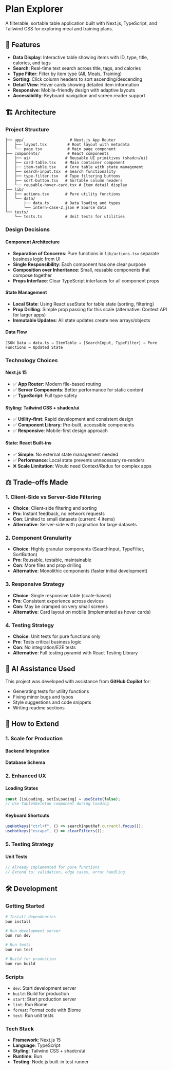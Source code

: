# Plan Explorer

A filterable, sortable table application built with Next.js, TypeScript, and Tailwind CSS for exploring meal and training plans.

## 🚀 Features

- **Data Display**: Interactive table showing items with ID, type, title, calories, and tags
- **Search**: Real-time text search across title, tags, and calories
- **Type Filter**: Filter by item type (All, Meals, Training)
- **Sorting**: Click column headers to sort ascending/descending
- **Detail View**: Hover cards showing detailed item information
- **Responsive**: Mobile-friendly design with adaptive layouts
- **Accessibility**: Keyboard navigation and screen reader support

## 🏗️ Architecture

### Project Structure

```
├── app/                    # Next.js App Router
│   ├── layout.tsx         # Root layout with metadata
│   └── page.tsx           # Main page component
├── components/            # React components
│   ├── ui/               # Reusable UI primitives (shadcn/ui)
│   ├── card-table.tsx    # Main container component
│   ├── item-table.tsx    # Core table with state management
│   ├── search-input.tsx  # Search functionality
│   ├── type-filter.tsx   # Type filtering buttons
│   ├── sort-button.tsx   # Sortable column headers
│   └── reusable-hover-card.tsx # Item detail display
├── lib/
│   ├── actions.tsx       # Pure utility functions
│   └── data/
│       ├── data.ts       # Data loading and types
│       └── intern-case-2.json # Source data
└── tests/
    └── tests.ts          # Unit tests for utilities
```

### Design Decisions

#### **Component Architecture**

- **Separation of Concerns**: Pure functions in `lib/actions.tsx` separate business logic from UI
- **Single Responsibility**: Each component has one clear purpose
- **Composition over Inheritance**: Small, reusable components that compose together
- **Props Interface**: Clear TypeScript interfaces for all component props

#### **State Management**

- **Local State**: Using React useState for table state (sorting, filtering)
- **Prop Drilling**: Simple prop passing for this scale (alternative: Context API for larger apps)
- **Immutable Updates**: All state updates create new arrays/objects

#### **Data Flow**

```
JSON Data → data.ts → ItemTable → [SearchInput, TypeFilter] → Pure Functions → Updated State
```

### Technology Choices

#### **Next.js 15**

- ✅ **App Router**: Modern file-based routing
- ✅ **Server Components**: Better performance for static content
- ✅ **TypeScript**: Full type safety

#### **Styling: Tailwind CSS + shadcn/ui**

- ✅ **Utility-first**: Rapid development and consistent design
- ✅ **Component Library**: Pre-built, accessible components
- ✅ **Responsive**: Mobile-first design approach

#### **State: React Built-ins**

- ✅ **Simple**: No external state management needed
- ✅ **Performance**: Local state prevents unnecessary re-renders
- ❌ **Scale Limitation**: Would need Context/Redux for complex apps

## ⚖️ Trade-offs Made

### 1. **Client-Side vs Server-Side Filtering**

- **Choice**: Client-side filtering and sorting
- **Pro**: Instant feedback, no network requests
- **Con**: Limited to small datasets (current: 4 items)
- **Alternative**: Server-side with pagination for large datasets

### 2. **Component Granularity**

- **Choice**: Highly granular components (SearchInput, TypeFilter, SortButton)
- **Pro**: Reusable, testable, maintainable
- **Con**: More files and prop drilling
- **Alternative**: Monolithic components (faster initial development)

### 3. **Responsive Strategy**

- **Choice**: Single responsive table (scale-based)
- **Pro**: Consistent experience across devices
- **Con**: May be cramped on very small screens
- **Alternative**: Card layout on mobile (implemented as hover cards)

### 4. **Testing Strategy**

- **Choice**: Unit tests for pure functions only
- **Pro**: Tests critical business logic
- **Con**: No integration/E2E tests
- **Alternative**: Full testing pyramid with React Testing Library

## 🤖 AI Assistance Used

This project was developed with assistance from **GitHub Copilot** for:

- Generating tests for utility functions
- Fixing minor bugs and typos
- Style suggestions and code snippets
- Writing readme sections

## 🚀 How to Extend

### 1. **Scale for Production**

#### **Backend Integration**

#### **Database Schema**

### 2. **Enhanced UX**

#### **Loading States**

```typescript
const [isLoading, setIsLoading] = useState(false);
// Use TableSkeleton component during loading
```

#### **Keyboard Shortcuts**

```typescript
useHotkeys("ctrl+f", () => searchInputRef.current?.focus());
useHotkeys("escape", () => clearFilters());
```

### 5. **Testing Strategy**

#### **Unit Tests**

```typescript
// Already implemented for pure functions
// Extend to: validation, edge cases, error handling
```

## 🛠️ Development

### Getting Started

```bash
# Install dependencies
bun install

# Run development server
bun run dev

# Run tests
bun run test

# Build for production
bun run build
```

### Scripts

- `dev`: Start development server
- `build`: Build for production
- `start`: Start production server
- `lint`: Run Biome
- `format`: Format code with Biome
- `test`: Run unit tests

### Tech Stack

- **Framework**: Next.js 15
- **Language**: TypeScript
- **Styling**: Tailwind CSS + shadcn/ui
- **Runtime**: Bun
- **Testing**: Node.js built-in test runner
